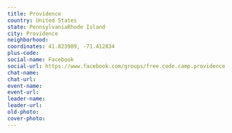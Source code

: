 ```yaml
---
title: Providence
country: United States
state: PennsylvaniaRhode Island
city: Providence
neighborhood: 
coordinates: 41.823989, -71.412834
plus-code:
social-name: Facebook
social-url: https://www.facebook.com/groups/free.code.camp.providence
chat-name:
chat-url:
event-name:
event-url:
leader-name:
leader-url:
old-photo: 
cover-photo:
---
```

